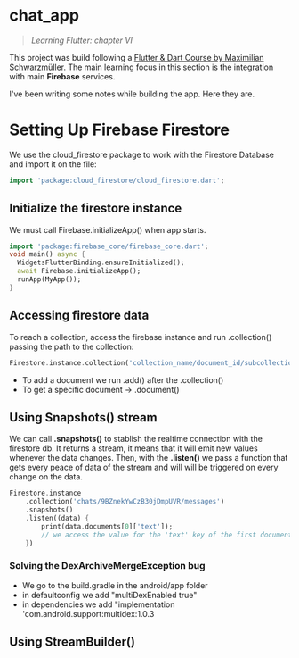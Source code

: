 # chat_app
> *Learning Flutter: chapter VI*

This project was build following a [Flutter & Dart Course by Maximilian Schwarzmüller](https://www.udemy.com/course/learn-flutter-dart-to-build-ios-android-apps/). The main learning focus in this section is the integration with main **Firebase** services.

I've been writing some notes while building the app. Here they are.

# Setting Up Firebase Firestore
We use the cloud_firestore package to work with the Firestore Database and import it on the file:
```dart
import 'package:cloud_firestore/cloud_firestore.dart';
```
## Initialize the firestore instance
We must call Firebase.initializeApp() when app starts.
```dart
import 'package:firebase_core/firebase_core.dart';
void main() async {
  WidgetsFlutterBinding.ensureInitialized();
  await Firebase.initializeApp();
  runApp(MyApp());
}
```
## Accessing firestore data
To reach a collection, access the firebase instance and run .collection() passing the path to the collection:
```dart
Firestore.instance.collection('collection_name/document_id/subcollection');
```
- To add a document we run .add() after the .collection()
- To get a specific document -> .document()
## Using Snapshots() stream
We can call **.snapshots()** to stablish the realtime connection with the firestore db.
It returns a stream, it means that it will emit new values whenever the data changes.
Then, with the **.listen()** we pass a function that gets every peace of data of the stream and will will be triggered on every change on the data.
```dart
Firestore.instance
    .collection('chats/9BZnekYwCzB30jDmpUVR/messages')
    .snapshots()
    .listen((data) {
        print(data.documents[0]['text']); 
        // we access the value for the 'text' key of the first document in messages collection.
    })
```
### Solving the DexArchiveMergeException bug
- We go to the build.gradle in the android/app folder 
- in defaultconfig we add "multiDexEnabled true"
- in dependencies we add "implementation 'com.android.support:multidex:1.0.3

## Using StreamBuilder()

